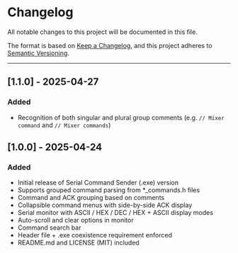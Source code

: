 # Changelog

All notable changes to this project will be documented in this file.

The format is based on [Keep a Changelog](https://keepachangelog.com/),
and this project adheres to [Semantic Versioning](https://semver.org/).

---

## [1.1.0] - 2025-04-27

### Added

- Recognition of both singular and plural group comments (e.g. `// Mixer command` and `// Mixer commands`)

## [1.0.0] - 2025-04-24

### Added

- Initial release of Serial Command Sender (.exe) version
- Supports grouped command parsing from *_commands.h files
- Command and ACK grouping based on comments
- Collapsible command menus with side-by-side ACK display
- Serial monitor with ASCII / HEX / DEC / HEX + ASCII display modes
- Auto-scroll and clear options in monitor
- Command search bar
- Header file + .exe coexistence requirement enforced
- README.md and LICENSE (MIT) included
